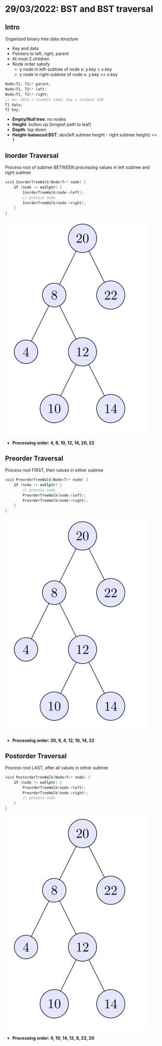# 29/03/2022: BST and BST traversal

## Intro
Organized binary tree data structure
- Key and data
- Pointers to left, right, parent
- At most 2 children
- Node order satisfy
    - y node in left-subtree of node x: y.key < x.key
    - y node in right-subtree of node x: y.key >= x.key

```cpp
Node<T1, T2>* parent;
Node<T1, T2>* left;
Node<T1, T2>* right;
// ex: data = student name, key = student UIN
T1 data;
T2 key;
```

- **Empty/Null tree**: no nodes
- **Height**: button up (longest path to leaf)
- **Depth**: top down
- **Height-balanced BST**: abs(left subtree height - right subtree height) <= 1

## Inorder Traversal
Process root of subtree BETWEEN processing values in left subtree and right subtree
```cpp
void InorderTreeWalk(Node<T>* node) {
    if (node != nullptr) {
        InorderTreeWalk(node->left);
        // process node
        InorderTreeWalk(node->right);
    }
}
```
![image](/Images/bst_inorder_traversal.png)
- **Processing order: 4, 8, 10, 12, 14, 20, 22**

## Preorder Traversal
Process root FIRST, then values in either subtree
```cpp
void PreorderTreeWalk(Node<T>* node) {
    if (node != nullptr) {
        // process node
        PreorderTreeWalk(node->left);
        PreorderTreeWalk(node->right);
    }
}
```
![image](/Images/bst_inorder_traversal.png)
- **Processing order: 20, 8, 4, 12, 10, 14, 22**

## Postorder Traversal
Process root LAST, after all values in either subtree
```cpp
void PostorderTreeWalk(Node<T>* node) {
    if (node != nullptr) {
        PreorderTreeWalk(node->left);
        PreorderTreeWalk(node->right);
        // process node
    }
}
```
![image](/Images/bst_inorder_traversal.png)
- **Processing order: 4, 10, 14, 12, 8, 22, 20**

